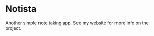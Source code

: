 # Notista
Another simple note taking app. 
See [my website](https://amanikiruga.github.io/software/notista) for more info on the project. 
